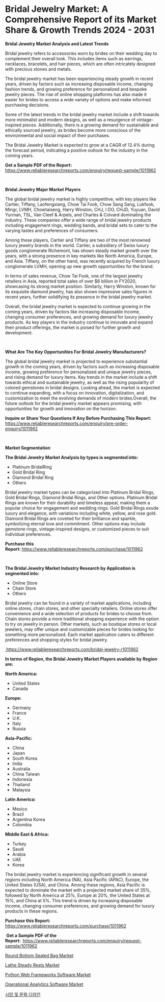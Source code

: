 <p><h1>Bridal Jewelry Market: A Comprehensive Report of its Market Share & Growth Trends 2024 - 2031</h1></p><p><strong>Bridal Jewelry Market Analysis and Latest Trends</strong></p>
<p><p>Bridal jewelry refers to accessories worn by brides on their wedding day to complement their overall look. This includes items such as earrings, necklaces, bracelets, and hair pieces, which are often intricately designed with precious stones and metals.</p><p>The bridal jewelry market has been experiencing steady growth in recent years, driven by factors such as increasing disposable income, changing fashion trends, and growing preference for personalized and bespoke jewelry pieces. The rise of online shopping platforms has also made it easier for brides to access a wide variety of options and make informed purchasing decisions.</p><p>Some of the latest trends in the bridal jewelry market include a shift towards more minimalist and modern designs, as well as a resurgence of vintage-inspired pieces. Additionally, there is a growing demand for sustainable and ethically sourced jewelry, as brides become more conscious of the environmental and social impact of their purchases.</p><p>The Bridal Jewelry Market is expected to grow at a CAGR of 12.4% during the forecast period, indicating a positive outlook for the industry in the coming years.</p></p>
<p><strong>Get a Sample PDF of the Report:&nbsp;</strong> <a href="https://www.reliableresearchreports.com/enquiry/request-sample/1011962">https://www.reliableresearchreports.com/enquiry/request-sample/1011962</a></p>
<p>&nbsp;</p>
<p><strong>Bridal Jewelry Major Market Players</strong></p>
<p><p>The global bridal jewelry market is highly competitive, with key players like Cartier, Tiffany, Laofengxiang, Chow Tai Fook, Chow Sang Sang, Lukfook, Mingr, LVMH, Chowtaiseng, Harry Winston, CHJ, I DO, CHJD, Yuyuan, David Yurman, TSL, Van Cleef & Arpels, and Charles & Colvard dominating the industry. These companies offer a wide range of bridal jewelry products including engagement rings, wedding bands, and bridal sets to cater to the varying tastes and preferences of consumers.</p><p>Among these players, Cartier and Tiffany are two of the most renowned luxury jewelry brands in the world. Cartier, a subsidiary of Swiss luxury goods conglomerate Richemont, has shown steady market growth over the years, with a strong presence in key markets like North America, Europe, and Asia. Tiffany, on the other hand, was recently acquired by French luxury conglomerate LVMH, opening up new growth opportunities for the brand.</p><p>In terms of sales revenue, Chow Tai Fook, one of the largest jewelry retailers in Asia, reported total sales of over $6 billion in FY2020, showcasing its strong market position. Similarly, Harry Winston, known for its exquisite diamond jewelry, has also shown impressive sales figures in recent years, further solidifying its presence in the bridal jewelry market.</p><p>Overall, the bridal jewelry market is expected to continue growing in the coming years, driven by factors like increasing disposable income, changing consumer preferences, and growing demand for luxury jewelry products. As key players in the industry continue to innovate and expand their product offerings, the market is poised for further growth and development.</p></p>
<p>&nbsp;</p>
<p><strong>What Are The Key Opportunities For Bridal Jewelry Manufacturers?</strong></p>
<p><p>The global bridal jewelry market is projected to experience substantial growth in the coming years, driven by factors such as increasing disposable income, growing preference for personalized and unique jewelry pieces, and rising demand for luxury items. Key trends in the market include a shift towards ethical and sustainable jewelry, as well as the rising popularity of colored gemstones in bridal designs. Looking ahead, the market is expected to continue expanding, with a focus on innovation, digitalization, and customization to meet the evolving demands of modern brides.Overall, the future outlook for the bridal jewelry market appears promising, with opportunities for growth and innovation on the horizon.</p></p>
<p><strong>Inquire or Share Your Questions If Any Before Purchasing This Report:</strong> <a href="https://www.reliableresearchreports.com/enquiry/pre-order-enquiry/1011962">https://www.reliableresearchreports.com/enquiry/pre-order-enquiry/1011962</a></p>
<p>&nbsp;</p>
<p><strong>Market Segmentation</strong></p>
<p><strong>The Bridal Jewelry Market Analysis by types is segmented into:</strong></p>
<p><ul><li>Platinum BridalRing</li><li>Gold Bridal Ring</li><li>Diamond Bridal Ring</li><li>Others</li></ul></p>
<p><p>Bridal jewelry market types can be categorized into Platinum Bridal Rings, Gold Bridal Rings, Diamond Bridal Rings, and Other options. Platinum Bridal Rings are known for their durability and timeless appeal, making them a popular choice for engagement and wedding rings. Gold Bridal Rings exude luxury and elegance, with variations including white, yellow, and rose gold. Diamond Bridal Rings are coveted for their brilliance and sparkle, symbolizing eternal love and commitment. Other options may include gemstone rings, vintage-inspired designs, or customized pieces to suit individual preferences.</p></p>
<p><strong>Purchase this Report:&nbsp;</strong><a href="https://www.reliableresearchreports.com/purchase/1011962">https://www.reliableresearchreports.com/purchase/1011962</a></p>
<p>&nbsp;</p>
<p><strong>The Bridal Jewelry Market Industry Research by Application is segmented into:</strong></p>
<p><ul><li>Online Store</li><li>Chain Store</li><li>Others</li></ul></p>
<p><p>Bridal jewelry can be found in a variety of market applications, including online stores, chain stores, and other specialty retailers. Online stores offer convenience and a wide selection of products for brides to choose from. Chain stores provide a more traditional shopping experience with the option to try on jewelry in person. Other markets, such as boutique stores or local jewelers, may offer unique and customizable pieces for brides looking for something more personalized. Each market application caters to different preferences and shopping styles for bridal jewelry.</p></p>
<p><a href="https://www.reliableresearchreports.com/bridal-jewelry-r1011962">&nbsp;https://www.reliableresearchreports.com/bridal-jewelry-r1011962</a></p>
<p><strong>In terms of Region, the Bridal Jewelry Market Players available by Region are:</strong></p>
<p>
    <p> <strong> North America: </strong>
        <ul>
            <li>United States</li>
            <li>Canada</li>
        </ul>
        </p> 
    <p> <strong> Europe: </strong>
        <ul>
            <li>Germany</li>
            <li>France</li>
            <li>U.K.</li>
            <li>Italy</li>
            <li>Russia</li>
        </ul>
        </p> 
    <p> <strong> Asia-Pacific: </strong>
        <ul>
            <li>China</li>
            <li>Japan</li>
            <li>South Korea</li>
            <li>India</li>
            <li>Australia</li>
            <li>China Taiwan</li>
            <li>Indonesia</li>
            <li>Thailand</li>
            <li>Malaysia</li>
        </ul>
        </p> 
    <p> <strong> Latin America: </strong>
        <ul>
            <li>Mexico</li>
            <li>Brazil</li>
            <li>Argentina Korea</li>
            <li>Colombia</li>
        </ul>
        </p> 
    <p> <strong> Middle East & Africa: </strong>
        <ul>
            <li>Turkey</li>
            <li>Saudi</li>
            <li>Arabia</li>
            <li>UAE</li>
            <li>Korea</li>
        </ul>
    </p>
    </p>
<p><p>The bridal jewelry market is experiencing significant growth in several regions including North America (NA), Asia Pacific (APAC), Europe, the United States (USA), and China. Among these regions, Asia Pacific is expected to dominate the market with a projected market share of 35%, followed by North America at 25%, Europe at 20%, the United States at 15%, and China at 5%. This trend is driven by increasing disposable income, changing consumer preferences, and growing demand for luxury products in these regions.</p></p>
<p><strong>Purchase this Report: </strong><a href="https://www.reliableresearchreports.com/purchase/1011962">https://www.reliableresearchreports.com/purchase/1011962</a></p>
<p>&nbsp;<strong>Get a Sample PDF of the Report:&nbsp;&nbsp;</strong><a href="https://www.reliableresearchreports.com/enquiry/request-sample/1011962">https://www.reliableresearchreports.com/enquiry/request-sample/1011962</a></p>
<p><strong></strong></p>
<p><p><a href="https://www.linkedin.com/pulse/global-round-bottom-sealed-bag-market-sector-types-applications-6sjoc?trackingId=%2BIHU5B8JSi6j4TDP0XSmgA%3D%3D">Round Bottom Sealed Bag Market</a></p><p><a href="https://medium.com/@kaceyrath_40350/lathe-steady-rests-market-research-report-market-forecast-and-growth-prospects-with-a-steady-cagr-98459cfeea86">Lathe Steady Rests Market</a></p><p><a href="https://github.com/JermaineCrona2023/Market-Research-Report-List-2/blob/main/python-web-frameworks-software-market.md">Python Web Frameworks Software Market</a></p><p><a href="https://github.com/AlysaLedner2023/Market-Research-Report-List-2/blob/main/operational-analytics-software-market.md">Operational Analytics Software Market</a></p><p><a href="https://github.com/marufmohassin05/Market-Research-Report-List-2/blob/main/454401280219.md">시민 및 문화 디자인</a></p></p>